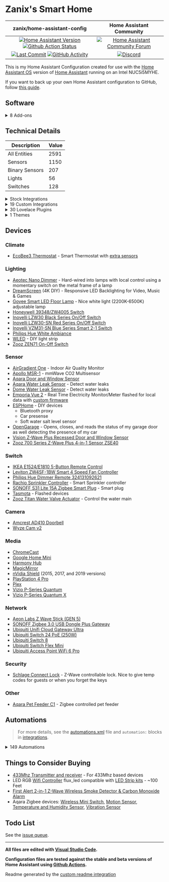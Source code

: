# Zanix's Smart Home

| zanix/home-assistant-config | Home Assistant Community |
| :---: | :---: |
| [![Home Assistant Version][ha-version-shield]][ha-version] [![Github Action Status][github-build-status-shield]][github-build-status] | [![Home Assistant Community Forum][forum-shield]][forum] |
| [![Last Commit][github-last-commit]][github-master] [![GitHub Activity][commits-shield]][commits] | [![Discord][discord-shield]][discord] |

This is my Home Assistant Configuration created for use with the [Home Assistant OS](https://www.home-assistant.io/docs/installation/docker/)
version of [Home Assistant][home-assistant] running on an Intel NUC5i5MYHE.

If you want to back up your own Home Assistant configuration to GitHub, follow [this guide](https://community.home-assistant.io/t/sharing-your-configuration-on-github/195144).

## Software

<details><summary>8 Add-ons</summary>

- Mosquitto broker
- ESPHome
- AdGuard Home
- Advanced SSH & Web Terminal
- Studio Code Server
- Zigbee2MQTT
- Z-Wave JS UI
- Govee to MQTT Bridge

---

</details>

## Technical Details

Description    | Value
-------------- | --
All Entities   | 2591
Sensors        | 1150
Binary Sensors | 207
Lights         | 56
Switches       | 128

<details><summary>Stock Integrations</summary>

Since some integrations can only be enabled from within the UI, here is a list of integrations that are enabled via the Integrations UI on my Home Assistant.

### [AdGuard](https://www.home-assistant.io/integrations/adguard)

The AdGuard integration allows you to control and monitor your AdGuard Home instance.

### [AirNow](https://www.home-assistant.io/integrations/airnow)

The airnow integration uses the AirNow web service as a source for air quality data for your location

### [Android Debug Bridge](https://www.home-assistant.io/integrations/androidtv)

The Android Debug Bridge integration allows you to control an Android device or Amazon Fire TV device

### [Android TV Remote](https://www.home-assistant.io/integrations/androidtv_remote)

The Android TV Remote integration allows you to control an Android TV device by sending commands and launching apps

### [Bluetooth](https://www.home-assistant.io/integrations/bluetooth)

The Bluetooth integration will detect nearby Bluetooth devices.

### [Default Config](https://www.home-assistant.io/integrations/default_config)

This integration is a meta-component and configures a default set of integrations

### [Denon AVR Network Receivers](https://www.home-assistant.io/integrations/denonavr)

The denonavr platform allows you to control Denon Network Receivers

### [EcoBee](https://www.home-assistant.io/integrations/ecobee)

The ecobee integration lets you control and view sensor data from ecobee thermostats

(Also connected via HomeKit Controller integration for local control)

### [ESPHome](https://www.home-assistant.io/integrations/esphome)

Connect ESPHome devices directly with the native ESPHome API

### [File Size](https://www.home-assistant.io/integrations/filesize)

The filesize sensor is for displaying the size in MB of a file.

### [Forecast.Solar](https://www.home-assistant.io/integrations/forecast_solar)

The Forecast.Solar service provides solar production forecasting for your solar panel system, based on historic averages combined with weather forecasting

### [Glances](https://www.home-assistant.io/integrations/glances)

The glances integration allows you to monitor the system information provided by the Glances API

### [Google Cast](https://www.home-assistant.io/integrations/cast)

Google Cast integration

### [HomeKit Device](https://www.home-assistant.io/integrations/homekit_controller)

The HomeKit Device integration allows you to connect accessories with the “Works with HomeKit” logo to Home Assistant.

### [IQVIA](https://www.home-assistant.io/integrations/iqvia)

The iqvia sensor platform collects and displays allergy, asthma and disease information

### [InfluxDB](https://www.home-assistant.io/integrations/influxdb)

The influxdb integration makes it possible to transfer all state changes to an external InfluxDB database

### [Local Calendar](https://www.home-assistant.io/integrations/local_calendar)

The local calendar integration allows you to create a calendar of events for powering automations

### [Logitech Harmony](https://www.home-assistant.io/integrations/harmony)

The harmony remote platform allows you to control the state of your Harmony Hub Device

### [Meater](https://www.home-assistant.io/integrations/meater)

The Meater Smart Meat Thermometer integration allows for communicating with the Meater Temperature Probe from Apption Labs

### [MJPEG IP Camera](https://www.home-assistant.io/integrations/mjpeg)

The MJPEG IP Camera integration allows you to integrate IP cameras which are capable to stream their video with MJPEG (Motion JPEG)

### [Mobile App](https://www.home-assistant.io/integrations/mobile_app)

The Mobile App integration allows Home Assistant mobile apps to easily integrate with Home Assistant

### [Moon](https://www.home-assistant.io/integrations/moon)

The Moon integration tracks the phases of the moon

### [MQTT](https://www.home-assistant.io/integrations/mqtt)

Allows extremely lightweight publish/subscribe messaging transport

### [OpenGarage](https://www.home-assistant.io/integrations/opengarage)

The OpenGarage integration lets you control the open-source OpenGarage.io device

### [OpenWeatherMap](https://www.home-assistant.io/integrations/openweathermap)

The OpenWeatherMap weather integrations uses OpenWeatherMap as a source for current meteorological data for your location

### [Plex](https://www.home-assistant.io/integrations/plex)

The plex integration allows you to connect to a Plex Media Server

### [Proximity](https://www.home-assistant.io/integrations/proximity)

The proximity integration allows you to monitor the proximity of devices or persons to a particular zone and the direction of travel

### [Python Scripts](https://www.home-assistant.io/integrations/python_script)

This integration allows you to write Python scripts that are exposed as services

### [Rachio](https://www.home-assistant.io/integrations/rachio)

The Rachio platform allows you to control your Rachio irrigation system

### [Radio Browser](https://www.home-assistant.io/integrations/radio_browser)

The Radio Browser integration allows you to use the directory of radio stations collected on Radio Browser

### [RESTful Command](https://www.home-assistant.io/integrations/rest_command)

This integration can expose regular REST commands as services

### [Shell Command](https://www.home-assistant.io/integrations/shell_command)

This integration can expose regular shell commands as services

### [SNMP](https://www.home-assistant.io/integrations/snmp)

This is a standardized method for monitoring/managing network connected devices. SNMP uses a tree-like hierarchy where each node is an object.

This is used to get printer status data

### [Sony Playstation 4](https://www.home-assistant.io/integrations/ps4)

The PS4 integration allows you to control a Sony PlayStation 4 console

### [Spotify](https://www.home-assistant.io/integrations/spotify)

The Spotify media player integration allows you to control Spotify playback

### [SQL](https://www.home-assistant.io/integrations/sql)

The sql sensor platform enables you to use values from an SQL database supported by the sqlalchemy library, to populate a sensor state (and attributes)

### [Steam](https://www.home-assistant.io/integrations/steam_online)

The Steam integration will allow you to track the online status of public Steam accounts

### [Sun](https://www.home-assistant.io/integrations/sun)

The sun integration will use the location as configured to track if the sun is above or below the horizon

### [System Monitor](https://www.home-assistant.io/integrations/systemmonitor)

Monitors disk usage, memory usage, CPU usage, and running processes

### [Tasmota](https://www.home-assistant.io/integrations/tasmota)

This integration allows to control of Tasmota devices over MQTT

### [Text-to-Speech (TTS)](https://www.home-assistant.io/integrations/tts)

Text-to-Speech (TTS) enables Home Assistant to speak to you

### [Twinkly](https://www.home-assistant.io/integrations/twinkly)

The Twinkly integration allows you to control Twinkly LED string

### [UniFi Network](https://www.home-assistant.io/integrations/unifi)

The unifi integration allows you to connects to a UniFi controller and gather device tracking data

### [Uptime](https://www.home-assistant.io/integrations/uptime)

The uptime integration provides a sensor that stores the timestamp (date and time) when Home Assistant was last started

### [Utility Meter](https://www.home-assistant.io/integrations/utility_meter)

The Utility Meter integration provides functionality to track consumptions of various utilities (e.g., energy, gas, water, heating)

### [Version](https://www.home-assistant.io/integrations/version)

The Version integration can display the current Home Assistant Core versions

### [Vizio SmartCast](https://www.home-assistant.io/integrations/vizio)

The vizio integration allows you to control SmartCast-compatible TVs and sound bars

### [Wake on LAN](https://www.home-assistant.io/integrations/wake_on_lan)

The wake_on_lan integration enables the ability to send magic packets to Wake on LAN capable devices to turn them on

### [Withings](https://www.home-assistant.io/integrations/withings)

The Withings integration consumes data from various health products produced by Withings.

### [WLED](https://www.home-assistant.io/integrations/wled)

WLED is a fast and feature-rich implementation of an ESP8266/ESP32 webserver to control NeoPixel (WS2812B, WS2811, SK6812, APA102, and similar) LED's

### [Workday](https://www.home-assistant.io/integrations/workday)

The workday binary sensor indicates whether the current day is a workday or not

### [Yamaha MusicCast](https://www.home-assistant.io/integrations/yamaha_musiccast)

The Yamaha MusicCast integration allows you to control Yamaha MusicCast Receivers

### [Z-Wave JS](https://www.home-assistant.io/integrations/zwave_js)

The Z-Wave integration allows you to control a Z-Wave network via the [Z-Wave JS UI](https://zwave-js.github.io/zwave-js-ui) driver. This is the recommended Z-Wave integration for Home Assistant

---

</details>

<details><summary>19 Custom Integrations</summary>

### [Adaptive Lighting](https://github.com/basnijholt/adaptive-lighting) [v1.20.0]

Adaptive Lighting custom component for Home Assistant

Authors: [@basnijholt](https://github.com/basnijholt), [@RubenKelevra](https://github.com/RubenKelevra), [@th3w1zard1](https://github.com/th3w1zard1), [@protyposis](https://github.com/protyposis).

### [Browser Mod](https://github.com/thomasloven/hass-browser_mod) [v2.3.0]

🔹 A Home Assistant integration to turn your browser into a controllable entity and media player

### [Dahua](https://github.com/rroller/dahua) [v0.9.51]

Dahua Camera and Doorbell Home Assistant Integration

Authors: [@rroller](https://github.com/rroller).

### [Dreamscreen Service](https://github.com/J3n50m4t/Home-Assistant-DreamScreen-Service)

Home Assistant Service for sending commands to a Wifi enabled DreamScreen

Authors: [https://github.com/GregoryDosh](https://github.com/https://github.com/GregoryDosh).

### [Fontawesome](https://github.com/thomasloven/hass-fontawesome) [v2.2.1]

🔹 Use icons from fontawesome in home-assistant

Authors: [@thomasloven](https://github.com/thomasloven).

### [Frigate](https://github.com/blakeblackshear/frigate-hass-integration) [v5.0.1]

Frigate integration for Home Assistant

Authors: [@blakeblackshear](https://github.com/blakeblackshear).

### [Gasbuddy](https://github.com/firstof9/ha-gasbuddy) [v1.0.7]

Component to integrate with GasBuddy fuel price tracker.

Authors: [@firstof9](https://github.com/firstof9).

### [Ge Home (Smarthq)](https://github.com/simbaja/ha_gehome) [v0.6.10]

GE Home Appliances (SmartHQ) for Home Assistant

Authors: [@simbaja](https://github.com/simbaja).

### [Generate Readme](https://github.com/custom-components/readme) [v0.5.0]

Use Jinja and data from Home Assistant to generate your README.md file

Authors: [@ludeeus](https://github.com/ludeeus).

### [Home Assistant Community Store (HACS)](https://github.com/hacs/integration) [v1.34.0]

HACS gives you a powerful UI to handle downloads of all your custom needs.

Authors: [@ludeeus](https://github.com/ludeeus).

### [Hass.Agent](https://github.com/LAB02-Research/HASS.Agent-Integration) [v2022.11.9]

HASS.Agent's Home Assistant integration. Adds notifications and mediaplayer capabilities to HASS.Agent - a Windows based client (companion app) for Home Assistant.

Authors: [@fillefilip8](https://github.com/fillefilip8), [@LAB02-Admin](https://github.com/LAB02-Admin).

### [Holidays](https://github.com/bruxy70/Holidays) [v1.9.10]

📅 Custom Home Assistant integration for public holidays - also used for garbage_collection integration to automatically move scheduled events that fall on a public holiday (by an automation blueprint)

Authors: [@bruxy70](https://github.com/bruxy70).

### [Keymaster](https://github.com/FutureTense/keymaster) [v0.0.88]

Home Assistant integration for managing Z-Wave enabled locks

Authors: [@FutureTense](https://github.com/FutureTense), [@firstof9](https://github.com/firstof9), [@raman325](https://github.com/raman325).

### [Mail And Packages](https://github.com/moralmunky/Home-Assistant-Mail-And-Packages) [v0.3.22]

Home Assistant integration providing day of package counts and USPS informed delivery images.

Authors: [@moralmunky](https://github.com/moralmunky), [@firstof9](https://github.com/firstof9).

### [Spook 👻 Not Your Homie](https://github.com/frenck/spook) [v2.2.2]

Spook 👻 Not your homie

Authors: [@frenck](https://github.com/frenck).

### [Subaru (Hacs)](https://github.com/G-Two/homeassistant-subaru) [v0.7.12]

Subaru STARLINK custom component for Home Assistant.

Authors: [@G-Two](https://github.com/G-Two).

### [Unifi Status](https://github.com/zvldz/unifi_status)

High level health status of UniFi Security Gateway devices via UniFi Controller

Authors: [@jchasey](https://github.com/jchasey), [@zvldz](https://github.com/zvldz).

### [Watchman](https://github.com/dummylabs/thewatchman) [v0.6.1]

Home Assistant custom integration to keep track of missing entities and services in your config files

Authors: [@dummylabs](https://github.com/dummylabs).

### [Webrtc Camera](https://github.com/AlexxIT/WebRTC) [v3.5.1]

Home Assistant custom component for real-time viewing of almost any camera stream using WebRTC and other technologies.

Authors: [@AlexxIT](https://github.com/AlexxIT).

---

</details>

<details><summary>30 Lovelace Plugins</summary>

### [Apexcharts Card](https://github.com/RomRider/apexcharts-card) [v2.0.4]

📈 A Lovelace card to display advanced graphs and charts based on ApexChartsJS for Home Assistant

### [Auto Entities](https://github.com/thomasloven/lovelace-auto-entities) [v1.12.1]

🔹Automatically populate the entities-list of lovelace cards

### [Bar Card](https://github.com/custom-cards/bar-card) [v3.2.0]

Customizable Animated Bar card for Home Assistant Lovelace

### [Battery State Card / Entity Row](https://github.com/maxwroc/battery-state-card) [v3.2.1]

Battery state card for Home Assistant

### [Button Card](https://github.com/custom-cards/button-card) [v4.1.2]

❇️ Lovelace button-card for home assistant

### [Card Mod](https://github.com/thomasloven/lovelace-card-mod) [v3.4.2]

🔹 Add CSS styles to (almost) any lovelace card

### [Card Tools](https://github.com/thomasloven/lovelace-card-tools) [v11]

🔹A collection of tools for other lovelace plugins to use

### [Decluttering Card](https://github.com/custom-cards/decluttering-card) [v1.0.0]

🧹 Declutter your lovelace configuration with the help of this card

### [Expander Card](https://github.com/Alia5/lovelace-expander-card) [v0.0.4]

Expander card for HomeAssistant

### [Fold Entity Row](https://github.com/thomasloven/lovelace-fold-entity-row) [v2.2.0]

🔹 A foldable row for entities card, containing other rows

### [Frigate Card](https://github.com/dermotduffy/frigate-hass-card) [v5.2.0]

A Lovelace card for Frigate in Home Assistant

### [Ha Floorplan 🖌🎨   Your Imagination Just Become The New Limit](https://github.com/ExperienceLovelace/ha-floorplan) [v1.0.43]

Bring new life to Home Assistant. By mapping entities to a SVG-object, you're able to control devices, show states, calling services - and much more. Add custom styling on top, to visualize whatever you can think of. Your imagination just became the new limit.

### [History Explorer Card](https://github.com/alexarch21/history-explorer-card) [v1.0.51]

A card for Home Assistant Lovelace for exploring the history of your entities interactively and in real time.

### [Horizon Card](https://github.com/rejuvenate/lovelace-horizon-card) [v1.0.0]

Sun Card successor: Visualize the position of the Sun over the horizon.

### [Hourly Weather Card](https://github.com/decompil3d/lovelace-hourly-weather) [v5.4.0]

Hourly weather card for Home Assistant. Visualize upcoming weather conditions as a colored horizontal bar.

### [Kiosk Mode](https://github.com/NemesisRE/kiosk-mode) [v5.4.0]

🙈 Hides the Home Assistant header and/or sidebar

### [Layout Card](https://github.com/thomasloven/lovelace-layout-card) [v2.4.5]

🔹 Get more control over the placement of lovelace cards.

### [Mini Graph Card](https://github.com/kalkih/mini-graph-card) [v0.12.0]

Minimalistic graph card for Home Assistant Lovelace UI

### [Mini Media Player](https://github.com/kalkih/mini-media-player) [v1.16.9]

Minimalistic media card for Home Assistant Lovelace UI

### [Mushroom](https://github.com/piitaya/lovelace-mushroom) [v3.5.2]

Mushroom Cards - Build a beautiful dashboard easily 🍄

### [Platinum Weather Card](https://github.com/Makin-Things/platinum-weather-card) [v1.0.5]

This is a fully customisable weather card for Home Assistant with a graphical configuration.

### [Power Flow Card Plus](https://github.com/flixlix/power-flow-card-plus) [v0.1.8.1]

A power distribution card inspired by the official Energy Distribution card for Home Assistant

### [Rgb Light Card](https://github.com/bokub/rgb-light-card) [v1.11.0]

💡 A Lovelace custom card for RGB lights

### [Sankey Chart Card](https://github.com/MindFreeze/ha-sankey-chart) [v1.21.0]

A Home Assistant lovelace card to display a sankey chart. For example for power consumption

### [Steam Card](https://github.com/Kibibit/kb-steam-card) [v1.1.1]

A Home Assistant card for Steam integrations

### [Swipe Card](https://github.com/bramkragten/swipe-card) [v5.0.0]

Card that allows you to swipe throught multiple cards for Home Assistant Lovelace

### [Tabbed Card](https://github.com/kinghat/tabbed-card) [v0.4.0-alpha.2]

a custom card for home assistant that utilizes tabs to segregate individual cards.

### [Timer Bar Card](https://github.com/rianadon/timer-bar-card) [v1.30.0]

A progress bar display for Home Assistant timers

### [Uptime Card](https://github.com/dylandoamaral/uptime-card) [v0.15.0]

Minimalistic uptime card for Home Assistant Lovelace UI

### [Vertical Stack In Card](https://github.com/ofekashery/vertical-stack-in-card) [v0.4.4]

📐 Home Assistant Card: Group multiple cards into a single sleek card.

---

</details><details><summary>1 Themes</summary>

### [Metrology   Metro + Fluent + Windows Themes   By Mmak.Es](https://github.com/Madelena/Metrology-for-Hass) [v.1.9.1]

🎨 Give your Home Assistant a modern and clean facelift. 🟥🟧🟩🟦🟪 24 Variations with 2 Styles + 6 Colors (Magenta Red / Orange / Green / Blue / Purple) + 🌞 Light and 🌚 Dark modes included. Based on Metro and Fluent UI Design Systems from Microsoft Windows.

---

</details>

## Devices

### Climate

- [EcoBee3 Thermostat](https://www.amazon.com/dp/B00ZIRV39M) - Smart Thermostat with [extra sensors](https://www.amazon.com/dp/B00NXRYOIQ/)

### Lighting

- [Aeotec Nano Dimmer](https://www.amazon.com/dp/B06XC4CH98) - Hard-wired into lamps with local control using a momentary switch on the metal frame of a lamp
- [DreamScreen](https://www.amazon.com/dp/B01M6UETVR/) (4K DIY) - Responsive LED Backlighting for Video, Music & Games
- [Govee Smart LED Floor Lamp](https://www.amazon.com/dp/B097T5YFZ3) - Nice white light (2200K-6500K) adjustable lamp
- [Honeywell 39348/ZW4005 Switch](https://www.amazon.com/Honeywell-Interchangeable-Repeater-Extender-Required/dp/B07B3LY1SJ)
- [Inovelli LZW30 Black Series On/Off Switch](https://support.inovelli.com/portal/en/kb/articles/products-switches-on-off-lzw30-spec-sheet)
- [Inovelli LZW30-SN Red Series On/Off Switch](https://support.inovelli.com/portal/en/kb/articles/products-switches-on-off-lzw30-sn-spec-sheet)
- [Inovelli VZM31-SN Blue Series Smart 2-1 Switch](https://inovelli.com/products/blue-series-smart-2-1-switch-on-off-or-dimmer)
- [Philips Hue White Ambiance](https://www.amazon.com/dp/B0753H5GKN)
- [WLED](https://github.com/Aircoookie/WLED) - DIY light strip
- [Zooz ZEN71 On-Off Switch](https://www.getzooz.com/zooz-zen71-on-off-switch/)

### Sensor

- [AirGradient One](https://www.airgradient.com/indoor/) - Indoor Air Quality Monitor
- [Apollo MSR-1](https://shop.apolloautomation.cloud/products/multisensor-mk1) - mmWave CO2 Multisensor
- [Aqara Door and Window Sensor](https://www.amazon.com/dp/B07D37VDM3)
- [Aqara Water Leak Sensor](https://www.amazon.com/dp/B07D39MSZS) - Detect water leaks
- [Dome Water Leak Sensor](https://www.amazon.com/dp/B01LXR0B8Q) - Detect water leaks
- [Emporia Vue 2](https://www.amazon.com/dp/B08CJGPHL9/) - Real Time Electricity Monitor/Meter
  flashed for local data with [custom firmware](https://gist.github.com/flaviut/93a1212c7b165c7674693a45ad52c512)
- [ESPHome](https://esphome.io) - DIY devices
  - Bluetooth proxy
  - Car presense
  - Soft water salt level sensor
- [OpenGarage](https://opengarage.io) - Opens, closes, and reads the status of my garage door as well detecting the presence of my car
- [Vision Z-Wave Plus Recessed Door and Window Sensor](https://www.amazon.com/dp/B01JNOCQL4)
- [Zooz 700 Series Z-Wave Plus 4-in-1 Sensor ZSE40](https://www.amazon.com/dp/B01AKSO80O)

### Switch

- [IKEA E1524/E1810 5-Button Remote Control](https://www.amazon.com/dp/B07KM1YZWW)
- [Leviton ZW4SF-1BW Smart 4 Speed Fan Controller](https://www.amazon.com/dp/B08GQJWSRG)
- [Philips Hue Dimmer Remote 324131092621](https://www.amazon.com/dp/B0167Z0P3I)
- [Rachio Sprinkler Controller](https://www.amazon.com/dp/B01D1NMLJU) - Smart Sprinkler controller
- [SONOFF S31 Lite 15A Zigbee Smart Plug](https://www.amazon.com/dp/B08Y87WD1X) -  Smart plug
- [Tasmota](https://tasmota.github.io/docs/) - Flashed devices
- [Zooz Titan Water Valve Actuator](https://www.thesmartesthouse.com/products/zooz-z-wave-plus-700-series-titan-water-valve-actuator-zac36) - Control the water main

### Camera

- [Amcrest AD410 Doorbell](https://www.amazon.com/dp/B091KMT9GB)
- [Wyze Cam v2](https://www.amazon.com/dp/B09XJ36RP2)

### Media

- [ChromeCast](https://www.google.com/chromecast/)
- [Google Home Mini](https://store.google.com/us/product/google_nest_mini)
- [Harmony Hub](https://www.logitech.com/en-us/products/harmony/harmony-hub.html)
- [MagicMirror](https://magicmirror.builders)
- [nVidia Shield](https://www.nvidia.com/en-us/shield/) (2015, 2017, and 2019 versions)
- [PlayStation 4 Pro](https://www.amazon.com/dp/B07K14XKZH)
- [Plex](https://plex.tv)
- [Vizio P-Series Quantum](https://www.vizio.com/en/tv/p-series-quantum)
- [Vizio P-Series Quantum X](https://www.vizio.com/en/tv/p-series-quantum-x)

### Network

- [Aeon Labs Z Wave Stick (GEN 5)](https://www.amazon.com/dp/B00X0AWA6E)
- [SONOFF Zigbee 3.0 USB Dongle Plus Gateway](https://sonoff.tech/product/diy-smart-switch/sonoff-dongle-plus/)
- [Ubiquiti Unifi Cloud Gateway Ultra](https://store.ui.com/us/en/products/ucg-ultra)
- [Ubiquiti Switch 24 PoE (250W)](https://store.ui.com/us/en/collections/unifi-switching-standard-power-over-ethernet/products/us-24-250w)
- [Ubiquiti Switch 8](https://store.ui.com/us/en/products/us-8)
- [Ubiquiti Switch Flex Mini](https://store.ui.com/us/en/collections/unifi-switching-utility-mini/products/usw-flex-mini)
- [Ubiquiti Access Point WiFi 6 Pro](https://store.ui.com/us/en/collections/unifi-wifi-flagship-high-capacity/products/u6-pro)

### Security

- [Schlage Connect Lock](https://www.amazon.com/gp/product/B00OV49YXU) - Z-Wave controllable lock. Nice to give temp codes for guests or when you forget the keys

### Other

- [Aqara Pet Feeder C1](https://www.amazon.com/dp/B0B9XZ96PH) - Zigbee controlled pet feeder

## Automations

> For more details, see the [automations.xml][automations] file and `automation:` blocks in [integrations].

<details><summary>149 Automations</summary>

- ⏯ Ensure PiPup is Running
- ⏯ Family Room Media Auto Off
- ⏯ Family Room Media State at Night (Disabled)
- ⏯ Family Room Sound Mode
- ⏯ Living Room Media Auto Off
- ⏯ Living Room Media State at Night (Disabled)
- ⏯ Living Room Sound Mode
- ⏯ Master Bedroom Media Auto Off
- ⏯ PS4 Harmony Activity
- ☑️ Cat Feeder Filled
- ☑️ Close Garage Door
- ☑️ Garbage Collection
- ☑️ Ignore Door Alerts
- ☑️ Ignore Garage Door Alerts
- ☑️ Ignore Window Alerts (Disabled)
- ☑️ Retry Remote Start Subaru
- ☑️ Turn on Water Main
- ⚙️ Action Sniffer [Zigbee] (Disabled)
- ⚙️ Automated Backup
- ⚙️ Battery Level Low
- ⚙️ Clear TTS Cache (Disabled)
- ⚙️ Disk Space Low
- ⚙️ Event Sniffer [Actionable Event] (Disabled)
- ⚙️ Event Sniffer [Z-Wave JS] (Disabled)
- ⚙️ Failed Login
- ⚙️ RAM Usage High
- ⚙️ Scan Interval (Disabled)
- ⚙️ Startup
- ⚙️ Update Database Filesize Sensor
- ⚙️ Updates Available
- ⚡ Power Mode Changed
- ⚡ PVOutput
- ⚡ SolarAssistant Not Updating
- ⚡ Tariff Summer Off-Peak
- ⚡ Tariff Summer Peak
- ⚡ Tariff ToU Summer Off-Peak
- ⚡ Tariff ToU Summer Peak
- ⚡ Tariff ToU Winter Off-Peak
- ⚡ Tariff ToU Winter Peak
- ⚡ Tariff Winter Off-Peak
- ⚡ Tariff Winter Peak
- ✨ DreamScreen Harmony Power Off
- ✨ DreamScreen Harmony Reactive Activity
- ✨ DreamScreen Scene Changed
- ✴️ Office CO2 Levels
- ✴️ Office Light On/Off Presence
- 🌐 UniFi WAN Status
- 🍽️ Dishwasher is Done
- 🎄 XMas Lights On/Off (Disabled)
- 🎄 XMas Tree On/Off (Disabled)
- 🏢 Office Day Mode
- 🏢 Office Night Mode
- 🐱 Cat Feeder Notification
- 💡 All Lights off when Away
- 💡 Dim Front Lights at Night
- 💡 Front Lights off at Sunrise
- 💡 Front Lights on at Sunset
- 💡 Living Room Lamps off at Night
- 💡 Living Room Lamps on at Sunset
- 💡 Turn Lights On when Arrive
- 💧 Shut-Off Valve Overheated
- 💧 Softener Salt Level Low
- 💧 Water Leak Detected
- 💬 Door Closed
- 💬 Door Left Open
- 💬 Door Left Open and Leaving
- 💬 Door Opened and Away
- 💬 Garage Door Closed
- 💬 Garage Door Left Open
- 💬 Garage Door Left Open and Leaving
- 💬 Garage Door Opened and Away
- 💬 Garbage Collection
- 💬 OctoPrint
- 💬 Subaru Failed Notification
- 💬 Subaru Fuel Level Low
- 💬 Subaru Remote Start Expired Notification
- 💬 Subaru Started
- 💬 Window Left Open (Disabled)
- 📅 Garbage Collection Event Generator
- 📅 Grow Light On/Off
- 📅 Living Room Fan On/Off
- 📅 Master Bedroom Fan On/Off
- 📋 [Controller] Hue Dimmer Remote
- 📋 [Controller] Ikea 5-Button Remote
- 📋 [Inovelli] Emma Switch
- 📋 [Inovelli] Ethan Switch
- 📋 [Inovelli] Family Room Switch
- 📋 [Inovelli] Garage Switch
- 📋 [Inovelli] Guest Room Switch
- 📋 [Inovelli] Kitchen Switch
- 📋 [Inovelli] Living Room Switch
- 📋 [Inovelli] Master Bedroom Switch
- 📋 [Inovelli] Office Switch
- 📋 [Inovelli] Play Space Switch
- 📦 Clear Packages Out for Delivery
- 📦 Mail Today
- 📦 Packages Delivered
- 📦 Packages Out for Delivery
- 📦 Update USPS Mail Camera
- 📱 Smart Display Brightness on Lights On/Off
- 📱 Smart Display Dim at Sunset
- 📱 Smart Display On/Off Presence
- 📱 Smart Display On/Off Schedule
- 🔑 Front Door Changed Code
- 🔑 Front Door Decrement Access Count
- 🔑 Front Door Lock Notifications
- 🔑 Front Door Open and Close
- 🔑 Front Door Reset
- 🔑 Front Door Reset Codeslot
- 🔑 Front Door User Notifications
- 🔑 Synchronize Codeslot Front Door 1
- 🔑 Synchronize Codeslot Front Door 2
- 🔑 Synchronize Codeslot Front Door 3
- 🔑 Synchronize Codeslot Front Door 4
- 🔑 Synchronize Codeslot Front Door 5
- 🔑 Synchronize Codeslot Front Door 6
- 🔑 Synchronize Codeslot Front Door 7
- 🔑 Synchronize Codeslot Front Door 8
- 🔑 Turn on Access Limit Front Door 1
- 🔑 Turn on Access Limit Front Door 2
- 🔑 Turn on Access Limit Front Door 3
- 🔑 Turn on Access Limit Front Door 4
- 🔑 Turn on Access Limit Front Door 5
- 🔑 Turn on Access Limit Front Door 6
- 🔑 Turn on Access Limit Front Door 7
- 🔑 Turn on Access Limit Front Door 8
- 🔒 Front Door Lock at Night
- 🔒 Front Door Lock Jammed
- 🔒 Front Door Lock when Away
- 🔒 Front Door Re-lock after Unlock
- 🔔 Doorbell Object or Ring
- 🔔 Doorbell Ring
- 🔔 Doorbell Unavailable
- 🔔 Frigate Doorbell - Event Handler
- 🔔 Frigate Doorbell - Object Seen
- 🖥️ [Ardena] Power Actions
- 🖥️ [Ardena] Power on Activity
- 🖥️ [Ardena] Sleep When Harmony Off
- 🖥️ [Quest] Charge Complete
- 🖥️ [Quest] Interactive
- 🖨️ Low Toner
- 🖨️ Out of Paper
- 🗺️ Arriving Home (Disabled)
- 🗺️ Leaving Zone
- 🚦 Front Door Light Switch Status
- 🚦 Garage Light Switch Status
- 🚦 Office Light Switch Status
- 🧺 Dryer Running
- 🧺 Washer Running

---

</details>

## Things to Consider Buying

- [433Mhz Transmitter and receiver](https://www.amazon.com/dp/B00M2CUALS) - For 433Mhz based devices
- LED RGB [Wifi Controller](https://www.amazon.com/dp/B01JZ2SI6Q) flux_led compatible with [LED Strip kits](https://www.amazon.com/dp/B01CUILC3I) - ~100 Feet
- [First Alert 2-in-1 Z-Wave Wireless Smoke Detector & Carbon Monoxide Alarm](https://www.amazon.com/gp/product/B00KMHXFAI)
- Aqara Zigbee devices: [Wireless Mini Switch](https://www.amazon.com/gp/product/B07D19YXND/), [Motion Sensor](https://www.amazon.com/gp/product/B07D1CRRVF/), [Temperature and Humidity Sensor](https://www.amazon.com/gp/product/B07D37FKGY/), [Vibration Sensor](https://www.amazon.com/gp/product/B07PJT939B/)

## Todo List

See the [issue queue](https://github.com/zanix/home-assistant-config/issues).

---

**All files are edited with [Visual Studio Code](https://code.visualstudio.com).**

**Configuration files are tested against the stable and beta versions of Home Assistant using [Github Actions](https://github.com/zanix/home-assistant-config/actions).**

Readme generated by the [custom readme integration](https://github.com/custom-components/readme)

[home-assistant]: https://home-assistant.io

[ha-version]: https://www.home-assistant.io/blog/categories/release-notes/
[ha-version-shield]: https://img.shields.io/badge/2024.3.0-555555?style=flat-square&logo=home-assistant

[github-build-status-shield]: https://img.shields.io/github/actions/workflow/status/zanix/home-assistant-config/home-assistant.yaml?branch=master&style=flat-square&logo=github-actions&logoColor=838B95
[github-build-status]: https://github.com/zanix/home-assistant-config/actions/workflows/home-assistant.yaml

[github-last-commit]: https://img.shields.io/github/last-commit/zanix/home-assistant-config/master?style=flat-square&logo=github&logoColor=838B95
[github-master]: https://github.com/zanix/home-assistant-config/commits/master

[commits-shield]: https://img.shields.io/github/commit-activity/m/zanix/home-assistant-config/master?style=flat-square&logo=github&logoColor=838B95
[commits]: https://github.com/zanix/home-assistant-config/commits/master

[forum-shield]: https://img.shields.io/discourse/topics?style=flat-square&label=community&logo=discourse&color=46B4ED&logoColor=46B4ED&server=https%3A%2F%2Fcommunity.home-assistant.io
[forum]: https://community.home-assistant.io

[discord-shield]: https://img.shields.io/discord/330944238910963714?style=flat-square&color=7289da&label=discord&logo=discord
[discord]: https://discord.gg/c5DvZ4e

[automations]: https://github.com/zanix/home-assistant-config/blob/master/automations.yaml
[integrations]: https://github.com/zanix/home-assistant-config/tree/master/integrations